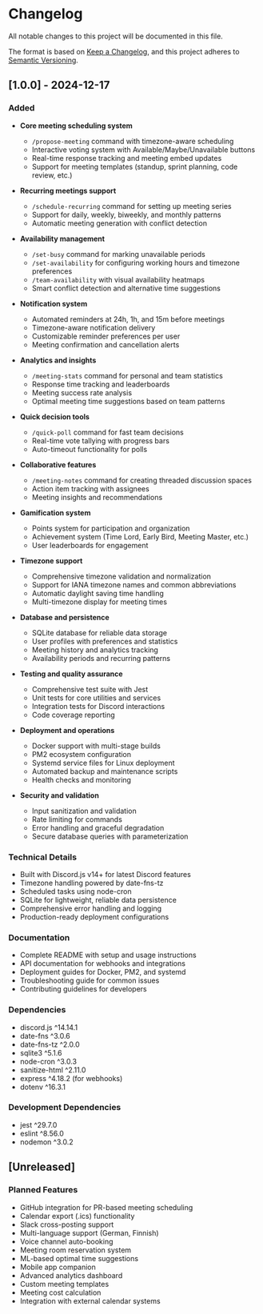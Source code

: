# Changelog

All notable changes to this project will be documented in this file.

The format is based on [Keep a Changelog](https://keepachangelog.com/en/1.0.0/),
and this project adheres to [Semantic Versioning](https://semver.org/spec/v2.0.0.html).

## [1.0.0] - 2024-12-17

### Added
- **Core meeting scheduling system**
  - `/propose-meeting` command with timezone-aware scheduling
  - Interactive voting system with Available/Maybe/Unavailable buttons
  - Real-time response tracking and meeting embed updates
  - Support for meeting templates (standup, sprint planning, code review, etc.)

- **Recurring meetings support**
  - `/schedule-recurring` command for setting up meeting series
  - Support for daily, weekly, biweekly, and monthly patterns
  - Automatic meeting generation with conflict detection

- **Availability management**
  - `/set-busy` command for marking unavailable periods
  - `/set-availability` for configuring working hours and timezone preferences
  - `/team-availability` with visual availability heatmaps
  - Smart conflict detection and alternative time suggestions

- **Notification system**
  - Automated reminders at 24h, 1h, and 15m before meetings
  - Timezone-aware notification delivery
  - Customizable reminder preferences per user
  - Meeting confirmation and cancellation alerts

- **Analytics and insights**
  - `/meeting-stats` command for personal and team statistics
  - Response time tracking and leaderboards
  - Meeting success rate analysis
  - Optimal meeting time suggestions based on team patterns

- **Quick decision tools**
  - `/quick-poll` command for fast team decisions
  - Real-time vote tallying with progress bars
  - Auto-timeout functionality for polls

- **Collaborative features**
  - `/meeting-notes` command for creating threaded discussion spaces
  - Action item tracking with assignees
  - Meeting insights and recommendations

- **Gamification system**
  - Points system for participation and organization
  - Achievement system (Time Lord, Early Bird, Meeting Master, etc.)
  - User leaderboards for engagement

- **Timezone support**
  - Comprehensive timezone validation and normalization
  - Support for IANA timezone names and common abbreviations
  - Automatic daylight saving time handling
  - Multi-timezone display for meeting times

- **Database and persistence**
  - SQLite database for reliable data storage
  - User profiles with preferences and statistics
  - Meeting history and analytics tracking
  - Availability periods and recurring patterns

- **Testing and quality assurance**
  - Comprehensive test suite with Jest
  - Unit tests for core utilities and services
  - Integration tests for Discord interactions
  - Code coverage reporting

- **Deployment and operations**
  - Docker support with multi-stage builds
  - PM2 ecosystem configuration
  - Systemd service files for Linux deployment
  - Automated backup and maintenance scripts
  - Health checks and monitoring

- **Security and validation**
  - Input sanitization and validation
  - Rate limiting for commands
  - Error handling and graceful degradation
  - Secure database queries with parameterization

### Technical Details
- Built with Discord.js v14+ for latest Discord features
- Timezone handling powered by date-fns-tz
- Scheduled tasks using node-cron
- SQLite for lightweight, reliable data persistence
- Comprehensive error handling and logging
- Production-ready deployment configurations

### Documentation
- Complete README with setup and usage instructions
- API documentation for webhooks and integrations
- Deployment guides for Docker, PM2, and systemd
- Troubleshooting guide for common issues
- Contributing guidelines for developers

### Dependencies
- discord.js ^14.14.1
- date-fns ^3.0.6
- date-fns-tz ^2.0.0
- sqlite3 ^5.1.6
- node-cron ^3.0.3
- sanitize-html ^2.11.0
- express ^4.18.2 (for webhooks)
- dotenv ^16.3.1

### Development Dependencies
- jest ^29.7.0
- eslint ^8.56.0
- nodemon ^3.0.2

## [Unreleased]

### Planned Features
- GitHub integration for PR-based meeting scheduling
- Calendar export (.ics) functionality
- Slack cross-posting support
- Multi-language support (German, Finnish)
- Voice channel auto-booking
- Meeting room reservation system
- ML-based optimal time suggestions
- Mobile app companion
- Advanced analytics dashboard
- Custom meeting templates
- Meeting cost calculation
- Integration with external calendar systems